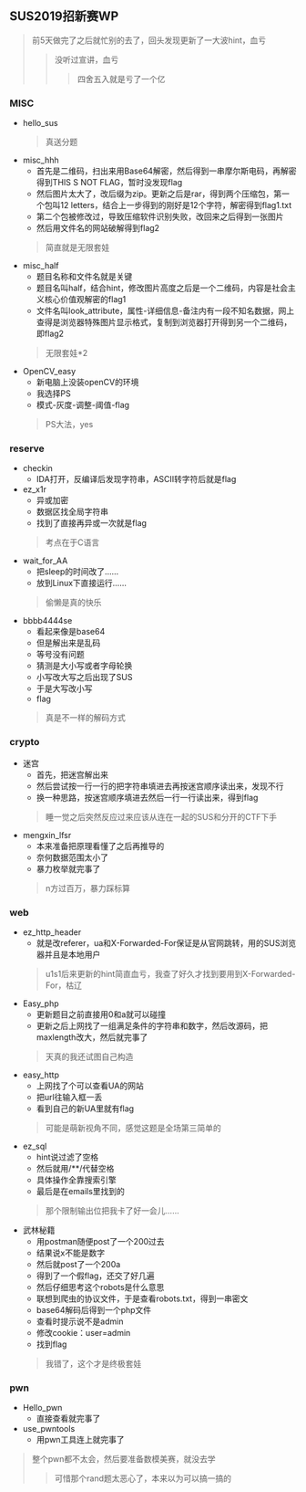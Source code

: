 ## SUS2019招新赛WP

>前5天做完了之后就忙别的去了，回头发现更新了一大波hint，血亏
>>没听过宣讲，血亏
>>>四舍五入就是亏了一个亿
### MISC
+ hello_sus 
    > 真送分题
+ misc_hhh
    + 首先是二维码，扫出来用Base64解密，然后得到一串摩尔斯电码，再解密得到THIS S NOT FLAG，暂时没发现flag
    + 然后图片太大了，改后缀为zip。更新之后是rar，得到两个压缩包，第一个包叫12 letters，结合上一步得到的刚好是12个字符，解密得到flag1.txt
    + 第二个包被修改过，导致压缩软件识别失败，改回来之后得到一张图片
    + 然后用文件名的网站破解得到flag2
    > 简直就是无限套娃 
+ misc_half
    + 题目名称和文件名就是关键
    + 题目名叫half，结合hint，修改图片高度之后是一个二维码，内容是社会主义核心价值观解密的flag1
    + 文件名叫look_attribute，属性-详细信息-备注内有一段不知名数据，网上查得是浏览器特殊图片显示格式，复制到浏览器打开得到另一个二维码，即flag2
    > 无限套娃*2
+ OpenCV_easy
    + 新电脑上没装openCV的环境
    + 我选择PS
    + 模式-灰度-调整-阈值-flag
    > PS大法，yes
### reserve
+ checkin
    + IDA打开，反编译后发现字符串，ASCII转字符后就是flag
+ ez_x1r
    + 异或加密
    + 数据区找全局字符串
    + 找到了直接再异或一次就是flag
    > 考点在于C语言
+ wait_for_AA
    + 把sleep的时间改了……
    + 放到Linux下直接运行……
    > 偷懒是真的快乐
+ bbbb4444se
    + 看起来像是base64
    + 但是解出来是乱码
    + 等号没有问题
    + 猜测是大小写或者字母轮换
    + 小写改大写之后出现了SUS
    + 于是大写改小写
    + flag
    > 真是不一样的解码方式
### crypto
+ 迷宫
    + 首先，把迷宫解出来
    + 然后尝试按一行一行的把字符串填进去再按迷宫顺序读出来，发现不行
    + 换一种思路，按迷宫顺序填进去然后一行一行读出来，得到flag
    > 睡一觉之后突然反应过来应该从连在一起的SUS和分开的CTF下手
+ mengxin_lfsr
    + 本来准备把原理看懂了之后再推导的
    + 奈何数据范围太小了
    + 暴力枚举就完事了
    > n方过百万，暴力踩标算
### web
+ ez_http_header
    + 就是改referer，ua和X-Forwarded-For保证是从官网跳转，用的SUS浏览器并且是本地用户
    > u1s1后来更新的hint简直血亏，我查了好久才找到要用到X-Forwarded-For，枯辽
+ Easy_php
    + 更新题目之前直接用0和a就可以碰撞
    + 更新之后上网找了一组满足条件的字符串和数字，然后改源码，把maxlength改大，然后就完事了
    > 天真的我还试图自己构造
+ easy_http
    + 上网找了个可以查看UA的网站
    + 把url往输入框一丢
    + 看到自己的新UA里就有flag
    > 可能是萌新视角不同，感觉这题是全场第三简单的
+ ez_sql
    + hint说过滤了空格
    + 然后就用/**/代替空格
    + 具体操作全靠搜索引擎
    + 最后是在emails里找到的
    > 那个限制输出位把我卡了好一会儿……
+ 武林秘籍
    + 用postman随便post了一个200过去
    + 结果说x不能是数字
    + 然后就post了一个200a
    + 得到了一个假flag，还交了好几遍
    + 然后仔细思考这个robots是什么意思
    + 联想到爬虫的协议文件，于是查看robots.txt，得到一串密文
    + base64解码后得到一个php文件
    + 查看时提示说不是admin
    + 修改cookie：user=admin
    + 找到flag
    > 我错了，这个才是终极套娃
### pwn
+ Hello_pwn
    + 直接查看就完事了
+ use_pwntools
    + 用pwn工具连上就完事了
> 整个pwn都不太会，然后要准备数模美赛，就没去学
>> 可惜那个rand题太恶心了，本来以为可以搞一搞的